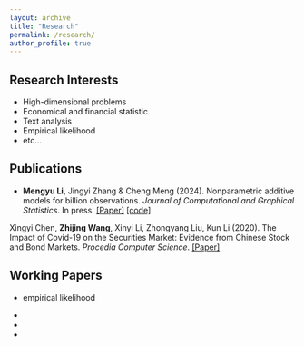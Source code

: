 ```yaml
---
layout: archive
title: "Research"
permalink: /research/
author_profile: true
---
```


Research Interests
------
* High-dimensional problems
* Economical and financial statistic
* Text analysis
* Empirical likelihood
* etc...

Publications
------
* **Mengyu Li**, Jingyi Zhang & Cheng Meng (2024). Nonparametric additive models for billion observations. *Journal of Computational and Graphical Statistics*. In press.
[[Paper]](https://www.tandfonline.com/doi/full/10.1080/10618600.2024.2319684) [[code]](https://github.com/Mengyu8042/Core-NAM)

Xingyi Chen, **Zhijing Wang**, Xinyi Li, Zhongyang Liu, Kun Li (2020). The Impact of Covid-19 on the Securities Market: Evidence from Chinese Stock and Bond Markets. *Procedia Computer Science*.
[[Paper]](https://www.sciencedirect.com/science/article/pii/S1877050921008589)


Working Papers
------
* empirical likelihood

* 

* 

* 
